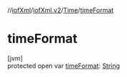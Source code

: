 //[iofXml](../../../index.md)/[iofXml.v2](../index.md)/[Time](index.md)/[timeFormat](time-format.md)

# timeFormat

[jvm]\
protected open var [timeFormat](time-format.md): [String](https://docs.oracle.com/javase/8/docs/api/java/lang/String.html)
